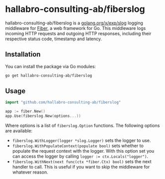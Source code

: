 # hallabro-consulting-ab/fiberslog

hallabro-consulting-ab/fiberslog is a [golang.org/x/exp/slog](https://pkg.go.dev/golang.org/x/exp/slog) logging middleware for [Fiber](https://github.com/gofiber/fiber), a web framework for Go.
This middleware logs incoming HTTP requests and outgoing HTTP responses, including their respective status code, timestamp and latency.

## Installation

You can install the package via Go modules:

```sh
go get hallabro-consulting-ab/fiberslog
```

## Usage

```go
import "github.com/hallabro-consulting-ab/fiberslog"

app := fiber.New()
app.Use(fiberslog.New(options...))
```

Where options is a list of `fiberslog.Option` functions. The following options are available:

- `fiberslog.WithLogger(logger *slog.Logger)` sets the logger to use.
- `fiberslog.WithPopulateContext(populate bool)` sets whether to populate the request context with the logger. With this option set you can access the logger by calling ```logger := ctx.Locals("logger")```.
- `fiberslog.WithNext(next func(ctx *fiber.Ctx) bool)` sets the next handler to call. This is useful if you want to skip the middleware for whatever reason.
